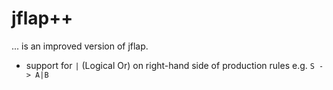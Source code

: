 # jflap++

... is an improved version of jflap.

- support for `|` (Logical Or) on right-hand side of production rules e.g. `S -> A|B`
